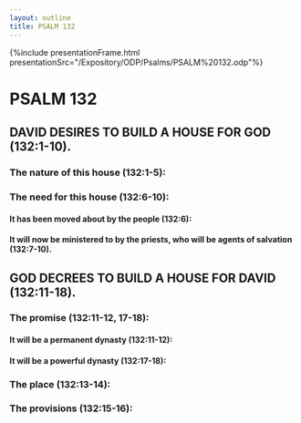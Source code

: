 ```yaml
---
layout: outline
title: PSALM 132
---
```

{%include presentationFrame.html presentationSrc="/Expository/ODP/Psalms/PSALM%20132.odp"%}

# PSALM 132 
## DAVID DESIRES TO BUILD A HOUSE FOR GOD (132:1-10). 
###  The nature of this house (132:1-5): 
###  The need for this house (132:6-10): 
####  It has been moved about by the people (132:6): 
####  It will now be ministered to by the priests, who will be agents of salvation (132:7-10). 
## GOD DECREES TO BUILD A HOUSE FOR DAVID (132:11-18). 
###  The promise (132:11-12, 17-18): 
####  It will be a permanent dynasty (132:11-12): 
####  It will be a powerful dynasty (132:17-18): 
###  The place (132:13-14): 
###  The provisions (132:15-16): 
